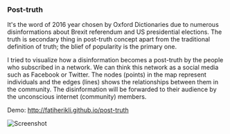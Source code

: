 ### Post-truth

It's the word of 2016 year chosen by Oxford Dictionaries due to numerous disinformations about Brexit referendum and US presidential elections. The truth is secondary thing in post-truth concept apart from the traditional definition of truth; the blief of popularity is the primary one.

I tried to visualize how a disinformation becomes a post-truth by the people who subscribed in a network. We can think this network as a social media such as Facebook or Twitter. The nodes (points) in the map represent individuals and the edges (lines) shows the relationships between them in the community. The disinformation will be forwarded to their audience by the unconscious internet (community) members.

Demo: <http://fatiherikli.github.io/post-truth>

![Screenshot](http://fatiherikli.github.io/post-truth/static/example.png)
